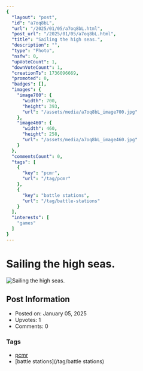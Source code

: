 ```yaml
---
{
  "layout": "post",
  "id": "a7oq8bL",
  "url": "/2025/01/05/a7oq8bL.html",
  "post_url": "/2025/01/05/a7oq8bL.html",
  "title": "Sailing the high seas.",
  "description": "",
  "type": "Photo",
  "nsfw": 0,
  "upVoteCount": 1,
  "downVoteCount": 1,
  "creationTs": 1736096669,
  "promoted": 0,
  "badges": [],
  "images": {
    "image700": {
      "width": 700,
      "height": 393,
      "url": "/assets/media/a7oq8bL_image700.jpg"
    },
    "image460": {
      "width": 460,
      "height": 258,
      "url": "/assets/media/a7oq8bL_image460.jpg"
    }
  },
  "commentsCount": 0,
  "tags": [
    {
      "key": "pcmr",
      "url": "/tag/pcmr"
    },
    {
      "key": "battle stations",
      "url": "/tag/battle-stations"
    }
  ],
  "interests": [
    "games"
  ]
}
---
```


# Sailing the high seas.

![Sailing the high seas.](/assets/media/a7oq8bL_image700.jpg)

## Post Information

- Posted on: January 05, 2025
- Upvotes: 1
- Comments: 0

### Tags

- [pcmr](/tag/pcmr)
- [battle stations](/tag/battle stations)
